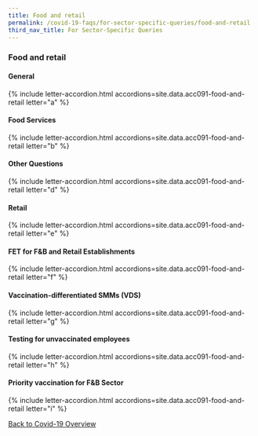 ```yaml
---
title: Food and retail
permalink: /covid-19-faqs/for-sector-specific-queries/food-and-retail
third_nav_title: For Sector-Specific Queries
---
```


### Food and retail

#### General

{% include letter-accordion.html accordions=site.data.acc091-food-and-retail letter="a" %}

#### Food Services

{% include letter-accordion.html accordions=site.data.acc091-food-and-retail letter="b" %}

#### Other Questions

{% include letter-accordion.html accordions=site.data.acc091-food-and-retail letter="d" %}

#### Retail

{% include letter-accordion.html accordions=site.data.acc091-food-and-retail letter="e" %}

#### FET for F&B and Retail Establishments

{% include letter-accordion.html accordions=site.data.acc091-food-and-retail letter="f" %}

#### Vaccination-differentiated SMMs (VDS)

{% include letter-accordion.html accordions=site.data.acc091-food-and-retail letter="g" %}

#### Testing for unvaccinated employees

{% include letter-accordion.html accordions=site.data.acc091-food-and-retail letter="h" %}

#### Priority vaccination for F&B Sector

{% include letter-accordion.html accordions=site.data.acc091-food-and-retail letter="i" %}

[Back to Covid-19 Overview](/covid/)
